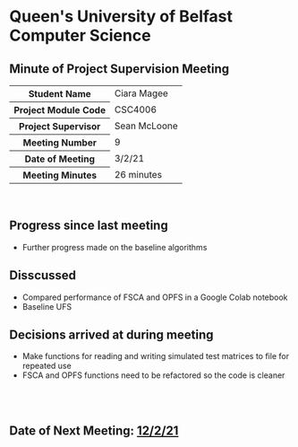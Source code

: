 # Queen's University of Belfast <br> Computer Science
## Minute of Project Supervision Meeting

<table>
  <tr>
    <th>Student Name</th>
    <td>Ciara Magee</td>
  </tr>
  <tr>
    <th>Project Module Code</th>
    <td>CSC4006</td>
  </tr>
  <tr>
    <th>Project Supervisor</th>
    <td>Sean McLoone</td>
  </tr>
  <tr>
    <th>Meeting Number</th>
    <td>9</td>
  </tr>
  <tr>
    <th>Date of Meeting</th>
    <td>3/2/21</td>
  </tr>
    <tr>
    <th>Meeting Minutes</th>
    <td>26 minutes</td>
  </tr>
</table>

<br>

## Progress since last meeting
- Further progress made on the baseline algorithms

## Disscussed
- Compared performance of FSCA and OPFS in a Google Colab notebook
- Baseline UFS

## Decisions arrived at during meeting
- Make functions for reading and writing simulated test matrices to file for repeated use
- FSCA and OPFS functions need to be refactored so the code is cleaner


<br><br>
## Date of Next Meeting: [12/2/21](/Meeting_10.md)
